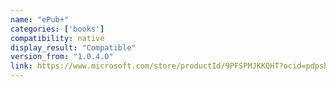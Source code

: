 ```yaml
---
name: "ePub+"
categories: ['books']
compatibility: native
display_result: "Compatible"
version_from: "1.0.4.0"
link: https://www.microsoft.com/store/productId/9PFSPMJKKQHT?ocid=pdpshare
---
```

